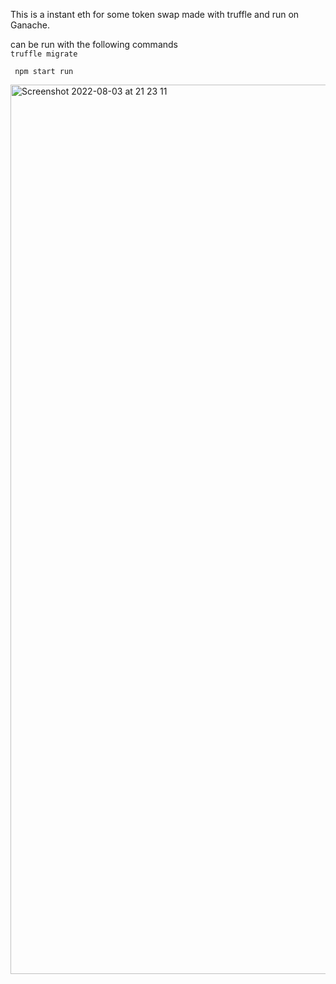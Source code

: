 This is a instant eth for some token swap made with truffle and run on Ganache.

can be run with the following commands <br>
<code>truffle migrate <br>
npm start run</code><br>

<img width="1423" alt="Screenshot 2022-08-03 at 21 23 11" src="https://user-images.githubusercontent.com/106168398/182692261-92169fa9-b116-44ff-ad8a-df1d8d38125e.png">
